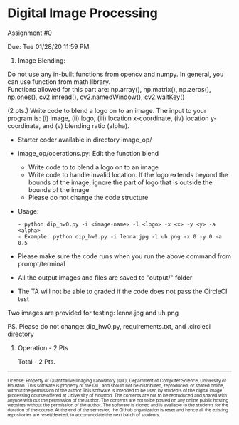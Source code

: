 # Digital Image Processing 
Assignment #0

Due: Tue 01/28/20 11:59 PM

1. Image Blending:

Do not use any in-built functions from opencv and numpy. In general, you can use function from math library. <br/>
Functions allowed for this part are: np.array(), np.matrix(), np.zeros(), np.ones(), cv2.imread(), cv2.namedWindow(), cv2.waitKey()

(2 pts.) Write code to blend a logo on to an image. The input to your program is: (i) image, (ii) logo, (iii) location x-coordinate, (iv) location y-coordinate, and (v) blending ratio (alpha).

  - Starter coder available in directory image_op/
  - image_op/operations.py: Edit the function blend
    - Write code to to blend a logo on to an image
    - Write code to handle invalid location. If the logo extends beyond the bounds of the image, ignore the part of logo that is outside the bounds of the image
    - Please do not change the code structure
  - Usage:
   
        - python dip_hw0.py -i <image-name> -l <logo> -x <x> -y <y> -a <alpha>
        - Example: python dip_hw0.py -i lenna.jpg -l uh.png -x 0 -y 0 -a 0.5
  - Please make sure the code runs when you run the above command from prompt/terminal
  - All the output images and files are saved to "output/" folder
  - The TA will not be able to graded if the code does not pass the CircleCI test

Two images are provided for testing: lenna.jpg and uh.png
  
PS. Please do not change: dip_hw0.py, requirements.txt, and .circleci directory 


1. Operation      - 2 Pts

    Total          - 2 Pts.

-----------------------

<sub><sup>
License: Property of Quantitative Imaging Laboratory (QIL), Department of Computer Science, University of Houston. This software is property of the QIL, and should not be distributed, reproduced, or shared online, without the permission of the author This software is intended to be used by students of the digital image processing course offered at University of Houston. The contents are not to be reproduced and shared with anyone with out the permission of the author. The contents are not to be posted on any online public hosting websites without the permission of the author. The software is cloned and is available to the students for the duration of the course. At the end of the semester, the Github organization is reset and hence all the existing repositories are reset/deleted, to accommodate the next batch of students.
</sub></sup>
